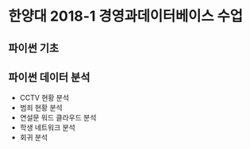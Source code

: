 # 한양대 2018-1 경영과데이터베이스 수업
## 파이썬 기초
## 파이썬 데이터 분석
- CCTV 현황 분석
- 범죄 현황 분석
- 연설문 워드 클라우드 분석
- 학생 네트워크 분석
- 회귀 분석
